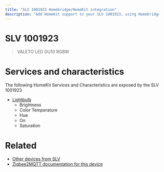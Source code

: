 ```yaml
---
title: "SLV 1001923 Homebridge/HomeKit integration"
description: "Add HomeKit support to your SLV 1001923, using Homebridge, Zigbee2MQTT and homebridge-z2m."
---
```

<!---
This file has been GENERATED using src/docgen/docgen.ts
DO NOT EDIT THIS FILE MANUALLY!
-->
# SLV 1001923
> VALETO LED GU10 RGBW


# Services and characteristics
The following HomeKit Services and Characteristics are exposed by
the SLV 1001923

* [Lightbulb](../../light.md)
  * Brightness
  * Color Temperature
  * Hue
  * On
  * Saturation


# Related
* [Other devices from SLV](../index.md#slv)
* [Zigbee2MQTT documentation for this device](https://www.zigbee2mqtt.io/devices/1001923.html)